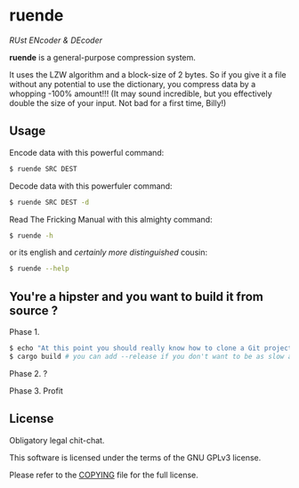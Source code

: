 # ruende

*RUst ENcoder & DEcoder*

**ruende** is a general-purpose compression system.

It uses the LZW algorithm and a block-size of 2 bytes.
So if you give it a file without any potential to use the dictionary, you compress data by a whopping -100% amount!!! (It may sound incredible, but you effectively double the size of your input. Not bad for a first time, Billy!)

## Usage

Encode data with this powerful command:
```sh
$ ruende SRC DEST
```

Decode data with this powerfuler command:
```sh
$ ruende SRC DEST -d
```

Read The Fricking Manual with this almighty command:
```sh
$ ruende -h
```
or its english and *certainly more distinguished* cousin:
```sh
$ ruende --help
```

## You're a hipster and you want to build it from source ?

Phase 1.
```sh
$ echo "At this point you should really know how to clone a Git project. Otherwise, learn it, you won't regret it."
$ cargo build # you can add --release if you don't want to be as slow as a snail
```

Phase 2.
?

Phase 3.
Profit

## License
Obligatory legal chit-chat.

This software is licensed under the terms of the GNU GPLv3 license.

Please refer to the [COPYING](./COPYING) file for the full license.
